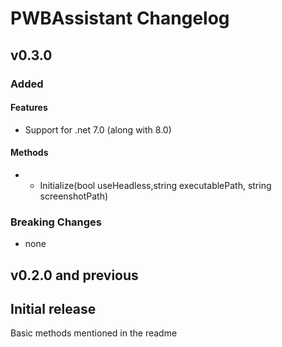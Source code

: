 
# PWBAssistant Changelog

## v0.3.0

### Added

#### Features

- Support for .net 7.0 (along with 8.0)

#### Methods

- + Initialize(bool useHeadless,string executablePath, string screenshotPath)

### Breaking Changes

- none

## v0.2.0 and previous

## Initial release
 Basic methods mentioned in the readme